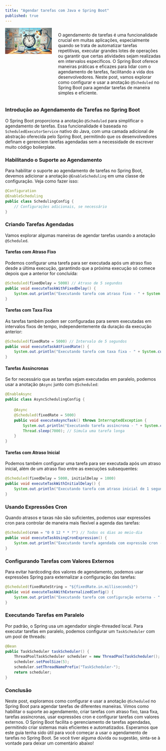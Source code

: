 ```yaml
---
title: "Agendar tarefas com Java e Spring Boot"
published: true
---
```

<head>
    <!-- Meta tags para LinkedIn -->
    <meta property="og:title" content="Como Agendar Tarefas no Spring Boot com a Anotação @Scheduled">
    <meta property="og:description" content="Aprenda a configurar e usar a anotação @Scheduled no Spring Boot para agendar tarefas de maneira eficiente. Explore exemplos e dicas práticas.">
    <meta property="og:image" content="https://github.com/fabiodamas/fabiodamas.github.io/blob/master/_posts/images/clock.png?raw=true">
    <meta property="og:type" content="article">
</head>

<div style="display: flex; align-items: flex-start; margin-bottom: 20px;">
    <img style="width: 30%; height: auto; margin-right: 20px; object-fit: contain;" src="https://github.com/fabiodamas/fabiodamas.github.io/blob/master/_posts/images/clock.png?raw=true" alt="Ilustração sobre agendamento de tarefas no Spring Boot">
    <p style="flex: 1;">O agendamento de tarefas é uma funcionalidade crucial em muitas aplicações, especialmente quando se trata de automatizar tarefas repetitivas, executar grandes lotes de operações ou garantir que certas atividades sejam realizadas em intervalos específicos. O Spring Boot oferece maneiras práticas e eficazes para lidar com o agendamento de tarefas, facilitando a vida dos desenvolvedores. Neste post, vamos explorar como configurar e usar a anotação <code>@Scheduled</code> no Spring Boot para agendar tarefas de maneira simples e eficiente.</p>
</div>


### Introdução ao Agendamento de Tarefas no Spring Boot
O Spring Boot proporciona a anotação `@Scheduled` para simplificar o agendamento de tarefas. Essa funcionalidade é baseada no `ScheduledExecutorService` nativo do Java, com uma camada adicional de abstração oferecida pelo Spring Boot, permitindo que os desenvolvedores definam e gerenciem tarefas agendadas sem a necessidade de escrever muito código boilerplate.
### Habilitando o Suporte ao Agendamento
Para habilitar o suporte ao agendamento de tarefas no Spring Boot, devemos adicionar a anotação `@EnableScheduling` em uma classe de configuração. Veja como fazer isso:

```java
@Configuration
@EnableScheduling
public class SchedulingConfig {
    // Configurações adicionais, se necessário
}
```

### Criando Tarefas Agendadas
Vamos explorar algumas maneiras de agendar tarefas usando a anotação `@Scheduled`.
#### Tarefas com Atraso Fixo

Podemos configurar uma tarefa para ser executada após um atraso fixo desde a última execução, garantindo que a próxima execução só comece depois que a anterior for concluída:


```java
@Scheduled(fixedDelay = 5000) // Atraso de 5 segundos
public void executeTaskWithFixedDelay() {
    System.out.println("Executando tarefa com atraso fixo - " + System.currentTimeMillis() / 1000);
}
```

#### Tarefas com Taxa Fixa

As tarefas também podem ser configuradas para serem executadas em intervalos fixos de tempo, independentemente da duração da execução anterior:


```java
@Scheduled(fixedRate = 5000) // Intervalo de 5 segundos
public void executeTaskAtFixedRate() {
    System.out.println("Executando tarefa com taxa fixa - " + System.currentTimeMillis() / 1000);
}
```

#### Tarefas Assíncronas
Se for necessário que as tarefas sejam executadas em paralelo, podemos usar a anotação `@Async` junto com `@Scheduled`:

```java
@EnableAsync
public class AsyncSchedulingConfig {

    @Async
    @Scheduled(fixedRate = 5000)
    public void executeAsyncTask() throws InterruptedException {
        System.out.println("Executando tarefa assíncrona - " + System.currentTimeMillis() / 1000);
        Thread.sleep(7000); // Simula uma tarefa longa
    }
}
```

#### Tarefas com Atraso Inicial

Podemos também configurar uma tarefa para ser executada após um atraso inicial, além de um atraso fixo entre as execuções subsequentes:


```java
@Scheduled(fixedDelay = 5000, initialDelay = 1000)
public void executeTaskWithInitialDelay() {
    System.out.println("Executando tarefa com atraso inicial de 1 segundo - " + System.currentTimeMillis() / 1000);
}
```

### Usando Expressões Cron

Quando atrasos e taxas não são suficientes, podemos usar expressões cron para controlar de maneira mais flexível a agenda das tarefas:


```java
@Scheduled(cron = "0 0 12 * * ?") // Todos os dias ao meio-dia
public void executeTaskUsingCronExpression() {
    System.out.println("Executando tarefa agendada com expressão cron - " + System.currentTimeMillis() / 1000);
}
```

### Configurando Tarefas com Valores Externos

Para evitar hardcoding dos valores de agendamento, podemos usar expressões Spring para externalizar a configuração das tarefas:


```java
@Scheduled(fixedRateString = "${fixedRate.in.milliseconds}")
public void executeTaskWithExternalizedConfig() {
    System.out.println("Executando tarefa com configuração externa - " + System.currentTimeMillis() / 1000);
}
```

### Executando Tarefas em Paralelo
Por padrão, o Spring usa um agendador single-threaded local. Para executar tarefas em paralelo, podemos configurar um `TaskScheduler` com um pool de threads:

```java
@Bean
public TaskScheduler taskScheduler() {
    ThreadPoolTaskScheduler scheduler = new ThreadPoolTaskScheduler();
    scheduler.setPoolSize(5);
    scheduler.setThreadNamePrefix("TaskScheduler-");
    return scheduler;
}
```

### Conclusão
Neste post, exploramos como configurar e usar a anotação `@Scheduled` no Spring Boot para agendar tarefas de diferentes maneiras. Vimos como habilitar o suporte ao agendamento, criar tarefas com atraso fixo, taxa fixa, tarefas assíncronas, usar expressões cron e configurar tarefas com valores externos. O Spring Boot facilita o gerenciamento de tarefas agendadas, permitindo criar sistemas mais eficientes e automatizados.
Esperamos que este guia tenha sido útil para você começar a usar o agendamento de tarefas no Spring Boot. Se você tiver alguma dúvida ou sugestão, sinta-se à vontade para deixar um comentário abaixo!
